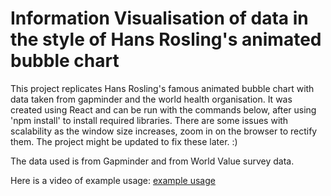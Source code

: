 # Information Visualisation of data in the style of Hans Rosling's animated bubble chart

This project replicates Hans Rosling's famous animated bubble chart with data taken from gapminder and the world health organisation. It was created using React and can be run with the commands below, after using 'npm install' to install required libraries. There are some issues with scalability as the window size increases, zoom in on the browser to rectify them. The project might be updated to fix these later. :) 

The data used is from Gapminder and from World Value survey data. 

Here is a video of example usage: 
[example usage](https://user-images.githubusercontent.com/25433576/136210119-a2c1ee31-3925-47fd-ac34-761576aad126.mp4)





